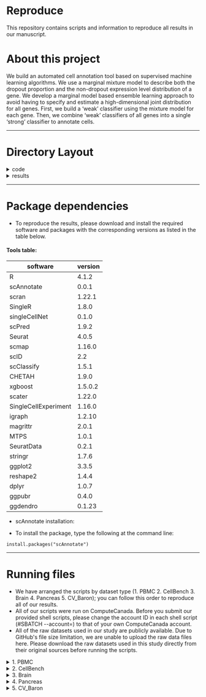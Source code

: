 # Reproduce

This repository contains scripts and information to reproduce all results in our manuscript.

# About this project 

We build an automated cell annotation tool based on supervised machine learning
algorithms. We use a marginal mixture model to describe both the dropout proportion and the non-dropout expression level distribution of a gene. We develop a marginal model based ensemble learning approach to avoid having to specify and estimate a high-dimensional joint distribution for all genes. First, we build a ‘weak’ classifier using the mixture model for each gene. Then, we combine ‘weak’ classifiers of all genes into a single ‘strong’ classifier to annotate cells.

---

# Directory Layout

<details><summary>code</summary>

    ├── code                                               # All of the scripts to reproduce the results in the scAnnotate manuscript.
    │     ├── 1. PBMC
    │            ├── preprocessing_PBMC_crossplatform.sh   # Shell script to run preprocessing_PBMC_crossplatform.R
    │            ├── preprocessing_PBMC_crossplatform.R    # R script to preprocess the PBMC dataset
    │            ├── run_pbmc.sh                           # Shell script with loops to submit all shell scripts for each method on the PBMC dataset at once
    │            ├── run.sh                                # Shell script to run each corresponding R script on the selected dataset
    │            ├── scAnnotate.r                          # R script to run our method, scAnnotate, on the selected dataset
    │            ├── CaSTLe.r                              # R script to run competing method CaSTLe on the selected dataset
    │            ├── CHETAH.r                              # R script to run competing method CHETAH on the selected dataset
    │            ├── scClassify.r                          # R script to run competing method scClassify on the selected dataset
    │            ├── scID.r                                # R script to run competing method scID on the selected dataset
    │            ├── scmapCell.r                           # R script to run competing method scmapCell on the selected dataset
    │            ├── scmapCluster.r                        # R script to run competing method scmapCluster on the selected dataset
    │            ├── scPred.r                              # R script to run competing method scPred on the selected dataset
    │            ├── singleCellNet.r                       # R script to run competing method singleCellNet on the selected dataset
    │            └── SingleR.r                             # R script to run competing method SingleR on the selected dataset
    |
    │     ├── 2. CellBench
    │            ├── preprocessing_CellBench.sh            # Shell script to run preprocessing_CellBench.R
    │            ├── preprocessing_CellBench.R             # R script to preprocess the CellBench dataset
    │            ├── run_cellbench.sh                      # Shell script with loops to submit all shell scripts for each method on the CellBench dataset at once
    │            ├── run.sh                                # Shell script to run each corresponding R script on the selected dataset
    │            ├── scAnnotate.r                          # R script to run our method, scAnnotate, on the selected dataset
    │            ├── CaSTLe.r                              # R script to run competing method CaSTLe on the selected dataset
    │            ├── CHETAH.r                              # R script to run competing method CHETAH on the selected dataset
    │            ├── scClassify.r                          # R script to run competing method scClassify on the selected dataset
    │            ├── scID.r                                # R script to run competing method scID on the selected dataset
    │            ├── scmapCell.r                           # R script to run competing method scmapCell on the selected dataset
    │            ├── scmapCluster.r                        # R script to run competing method scmapCluster on the selected dataset
    │            ├── scPred.r                              # R script to run competing method scPred on the selected dataset
    │            ├── singleCellNet.r                       # R script to run competing method singleCellNet on the selected dataset
    │            └── SingleR.r                             # R script to run competing method SingleR on the selected dataset  
    |
    │     ├── 3. Brain
    │            ├── 3.1. ALM_MTG
    |                    ├── preprocessing_ALM_MTG.sh      # Shell script to run preprocessing_ALM_MTG.R
    │                    ├── preprocessing_ALM_MTG.R       # R script to preprocess the ALM and MTG datasets
    │                    ├── run_ALM_MTG.sh                # Shell script with loops to submit all shell scripts for each method on the ALM and MTG datasets at once
    │                    ├── run.sh                        # Shell script to run each corresponding R script on the selected dataset
    │                    ├── scAnnotate.r                  # R script to run our method, scAnnotate, on the selected dataset
    │                    ├── CaSTLe.r                      # R script to run competing method CaSTLe on the selected dataset
    │                    ├── CHETAH.r                      # R script to run competing method CHETAH on the selected dataset
    │                    ├── scClassify.r                  # R script to run competing method scClassify on the selected dataset
    │                    ├── scID.r                        # R script to run competing method scID on the selected dataset
    │                    ├── scmapCell.r                   # R script to run competing method scmapCell on the selected dataset
    │                    ├── scmapCluster.r                # R script to run competing method scmapCluster on the selected dataset
    │                    ├── scPred.r                      # R script to run competing method scPred on the selected dataset
    │                    ├── singleCellNet.r               # R script to run competing method singleCellNet on the selected dataset
    │                    └── SingleR.r                     # R script to run competing method SingleR on the selected dataset   
    |
    │            └── 3.2. V1_MTG   
    |                    ├── preprocessing_V1_MTG.sh      # Shell script to run preprocessing_V1_MTG.R
    │                    ├── preprocessing_V1_MTG.R       # R script to preprocess the V1 and MTG datasets
    │                    ├── run_V1_MTG.sh                # Shell script with loops to submit all shell scripts for each method on the V1 and MTG datasets at once
    │                    ├── run.sh                        # Shell script to run each corresponding R script on the selected dataset
    │                    ├── scAnnotate.r                  # R script to run our method, scAnnotate, on the selected dataset
    │                    ├── CaSTLe.r                      # R script to run competing method CaSTLe on the selected dataset
    │                    ├── CHETAH.r                      # R script to run competing method CHETAH on the selected dataset
    │                    ├── scClassify.r                  # R script to run competing method scClassify on the selected dataset
    │                    ├── scID.r                        # R script to run competing method scID on the selected dataset
    │                    ├── scmapCell.r                   # R script to run competing method scmapCell on the selected dataset
    │                    ├── scmapCluster.r                # R script to run competing method scmapCluster on the selected dataset
    │                    ├── scPred.r                      # R script to run competing method scPred on the selected dataset
    │                    ├── singleCellNet.r               # R script to run competing method singleCellNet on the selected dataset
    │                    └── SingleR.r                     # R script to run competing method SingleR on the selected dataset   
    |
    │     ├── 4. Pancreas
    │            ├── processing_Baron.sh                   # Shell script to run processing_Baron.R
    │            ├── processing_Baron.R                    # R script to preprocess the Baron pancreas dataset
    │            ├── run_panc.sh                           # Shell script with loops to submit all shell scripts for each method on the Baron pancreas dataset at once
    │            ├── run.sh                                # Shell script to run each corresponding R script on the selected dataset
    │            ├── scAnnotate.r                          # R scripts to run our method, scAnnotate, on the selected dataset
    │            ├── CaSTLe.r                              # R scripts to run competing method CaSTLe on the selected dataset
    │            ├── CHETAH.r                              # R scripts to run competing method CHETAH on the selected dataset
    │            ├── scClassify.r                          # R scripts to run competing method scClassify on the selected dataset
    │            ├── scID.r                                # R scripts to run competing method scID on the selected dataset
    │            ├── scmapCell.r                           # R scripts to run competing method scmapCell on the selected dataset
    │            ├── scmapCluster.r                        # R scripts to run competing method scmapCluster on the selected dataset
    │            ├── scPred.r                              # R scripts to run competing method scPred on the selected dataset
    │            ├── singleCellNet.r                       # R scripts to run competing method singleCellNet on the selected dataset
    │            ├── SingleR.r                             # R scripts to run competing method SingleR on the selected dataset
    │            └── human_mouse_genes_Jul_24_2018.rda     # ortholog table provided by SingleCellNet to converted the human gene symbols to mouse ortholog gene symbols
    │
    │     └── 5. CV_Baron
    │            ├── cv_Baronhuman.sh                      # Shell script to run cv_Baronhuman.R
    │            ├── cv_Baronhuman.R                       # R script to process the Baron human pancreas dataset
    │            ├── run_cellbench.sh                      # Shell script with loops to submit all shell scripts for each method on the Baron human pancreas dataset at once
    │            ├── run.sh                                # Shell script to run each corresponding R script on the selected dataset
    │            ├── scAnnotate.r                          # R script to run our method, scAnnotate, on the selected dataset
    │            ├── CaSTLe.r                              # R script to run competing method CaSTLe on the selected dataset
    │            ├── CHETAH.r                              # R script to run competing method CHETAH on the selected dataset
    │            ├── scClassify.r                          # R script to run competing method scClassify on the selected dataset
    │            ├── scID.r                                # R script to run competing method scID on the selected dataset
    │            ├── scmapCell.r                           # R script to run competing method scmapCell on the selected dataset
    │            ├── scmapCluster.r                        # R script to run competing method scmapCluster on the selected dataset
    │            ├── scPred.r                              # R script to run competing method scPred on the selected dataset
    │            ├── singleCellNet.r                       # R script to run competing method singleCellNet on the selected dataset
    │            └── SingleR.r                             # R script to run competing method SingleR on the selected dataset   
</details>

<details><summary>results</summary>
   
    ├── results                                            # All results used in the scAnnotate manuscript.
    │     ├── 1. annotation results
    │            ├── 1.1 PBMC                              # All annotation results for each method on the PBMC dataset
    │            ├── 1.2 CellBench                         # All annotation results for each method on the CellBench dataset 
    │            ├── 1.3 Brain                             # All annotation results for each method on the Brain dataset
    │            ├── 1.4 Pancreas                          # All annotation results for each method on the pancreas dataset
    │            └── 1.5 CV_Baron                          # All annotation results for each method on the Baron human dataset
    |
    │     └── 2. analysis scripts        
    │            ├── results_crossplatform.R               # R script to evaluate the performance of each method on cross-platform datasets by accuracy for each cell population, mean accuracy, and overall accuracy
    │            ├── results_crossspecies.R                # R script to evaluate the performance of each method on cross-species datasets by accuracy for each cell population, mean accuracy, and overall accuracy
    │            └──results_cv.R                          # R script to evaluate the performance of each method on intra-datasets (Baron_human) by accuracy for each cell population, mean accuracy, and overall accuracy 
</details>
  

---

# Package dependencies
- To reproduce the results, please download and install the required software and packages with the corresponding versions as listed in the table below.

#### Tools table:
|software|version|
|--------|-------|
|R|4.1.2|
|scAnnotate|0.0.1|
|scran|1.22.1|
|SingleR|1.8.0|
|singleCellNet|0.1.0|
|scPred|1.9.2|
|Seurat|4.0.5|
|scmap|1.16.0|
|scID|2.2|
|scClassify|1.5.1|
|CHETAH|1.9.0|
|xgboost|1.5.0.2|
|scater|1.22.0|
|SingleCellExperiment|1.16.0|
|igraph|1.2.10|
|magrittr|2.0.1|
|MTPS|1.0.1|
|SeuratData|0.2.1|
|stringr|1.7.6|
|ggplot2|3.3.5|
|reshape2|1.4.4|
|dplyr|1.0.7|
|ggpubr|0.4.0|
|ggdendro|0.1.23|


- scAnnotate installation:

- To install the package, type the following at the command line:

```
install.packages("scAnnotate")
```

---

# Running files
- We have arranged the scripts by dataset type (1. PBMC 2. CellBench 3. Brain 4. Pancreas 5. CV_Baron); you can follow this order to reproduce all of our results. 
- All of our scripts were run on ComputeCanada. Before you submit our provided shell scripts, please change the account ID in each shell script (#SBATCH --account=) to that of your own ComputeCanada account. 
- All of the raw datasets used in our study are publicly available. Due to GitHub's file size limitation, we are unable to upload the raw data files here. Please download the raw datasets used in this study directly from their original sources before running the scripts.

<details><summary>1. PBMC </summary>
  
  1). Download the raw data: the PBMC dataset was downloaded from the SeuratData package with dataset name "pbmcsca". 
~~~
  R
  library(SeuratData)
  InstallData("pbmcsca")
~~~  
  2). Process the dataset: submit the shell script to process the PBMC dataset
~~~
 sbatch preprocessing_PBMC_crossplatform.sh
~~~
  3). Run the methods: submit the shell script to run each method's R script on the selected dataset.
~~~
 sbatch run_pbmc.sh
~~~
</details>

<details><summary>2. CellBench </summary> 
  
  1). Download the raw data: CellBench was download from Zenodo (https://zenodo.org/record/3357167#.YjpANOfMKw4)
  
  2). Process the dataset: submit the shell script to process the CellBench dataset
~~~
 sbatch preprocessing_CellBench.sh
~~~
  
  3). Run the methods: submit the shell script to run each method's R script on the selected dataset.
~~~
 sbatch run_cellbench.sh
~~~
</details>

<details><summary>3. Brain </summary>
  
  3.1 ALM_MTG
  
  1). Download the raw data: MouseALM_HumanMTG(**) was download from Zenodo (https://zenodo.org/record/3357167#.YjpANOfMKw4)
  
  2). Process the dataset: submit the shell script to process the ALM and MTG datasets
~~~
 sbatch preprocessing_ALM_MTG.sh
~~~
  
  3). Run the methods: submit the shell script to run each method's R script on the selected dataset.
~~~
 sbatch run_ALM_MTG.sh
~~~
  
  3.2 V1_MTG
 
  1). Download the raw data: MouseV1_HumanMTG(**) was download from Zenodo (https://zenodo.org/record/3357167#.YjpANOfMKw4)
  
  2). Process the dataset: submit the shell script to process the V1 and MTG datasets
~~~
 sbatch preprocessing_V1_MTG.sh
~~~
  
  3). Run the methods: submit the shell script to run each method's R script on the selected dataset.
~~~
 sbatch run_V1_MTG.sh
~~~

</details>


<details><summary>4. Pancreas </summary>
  
  1). Download the raw data: the pancreas data was downloaded from National Center for Biotechnology Information (NCBI) Gene Expression Omnibus (GEO) for GSE84133. https://www.ncbi.nlm.nih.gov/geo/download/?acc=GSE84133&format=file

  2). Process the dataset: submit the shell script to process the Baron pancreas dataset
~~~
 sbatch processing_Baron.sh
~~~
  3). Run the methods: submit the shell script to run each method's R script on the selected dataset.
~~~
 sbatch run_panc.sh
~~~
</details>


<details><summary>5. CV_Baron </summary>
  
  1). Move the selected dataset into the (**home directory?) folder: the selected dataset "Baron_human.rds" is outputted from processing_Baron.R (which is already run in Step 4 above)

  2). Process the dataset: submit the shell script to process the Baron human pancreas dataset
~~~
 sbatch cv_Baronhuman.sh
~~~
  3). Run the methods: submit the shell script to run each method's R script on the selected dataset.
~~~
 sbatch run_baron10.sh
~~~
</details>



